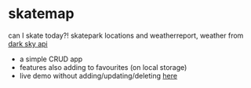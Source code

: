 # skatemap

can I skate today?!
skatepark locations and weatherreport, weather from [dark sky api](https://darksky.net/dev)

- a simple CRUD app
- features also adding to favourites (on local storage)
- live demo without adding/updating/deleting [here](https://student.labranet.jamk.fi/~M1468/harkka/index.php)
